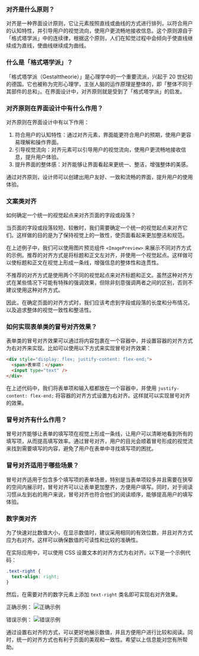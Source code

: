 ### 对齐是什么原则？

对齐是一种界面设计原则，它让元素按照直线或曲线的方式进行排列，以符合用户的认知特性，并引导用户的视觉流向，使用户更流畅地接收信息。这个原则源自于「格式塔学派」中的连续律，根据这个原则，人们在知觉过程中会倾向于使直线继续成为直线，使曲线继续成为曲线。

### 什么是「格式塔学派」？

「格式塔学派（Gestalttheorie）」是心理学中的一个重要流派，兴起于 20 世纪初的德国。它也被称为完形心理学，主张人脑的运作原理是整体的，即「整体不同于其部件的总和」。在界面设计中，对齐原则就是受到了「格式塔学派」的启发。

### 对齐原则在界面设计中有什么作用？

对齐原则在界面设计中有以下作用：

1. 符合用户的认知特性：通过对齐元素，界面能更符合用户的预期，使用户更容易理解和操作界面。
2. 引导视觉流向：对齐元素可以引导用户的视觉流向，使用户更流畅地接收信息，提升用户体验。
3. 提升界面的整体感：对齐能够让界面看起来更统一、整洁，增强整体的美感。

通过对齐原则，设计师可以创建出用户友好、一致和流畅的界面，提升用户的使用体验。

### 文案类对齐

如何确定一个统一的视觉起点来对齐页面的字段或段落？

当页面的字段或段落较短、较散时，我们需要确定一个统一的视觉起点来对齐它们。这样做的目的是为了保持视觉上的一致性，使页面看起来更加整洁和规范。

在上述例子中，我们可以使用图片预览组件 `<ImagePreview>` 来展示不同对齐方式的示例。推荐的对齐方式是将标题和正文左对齐，并使用一个视觉起点。这样做可以使标题和正文在视觉上形成一条线，增强信息的整体性和连贯性。

不推荐的对齐方式是使用两个不同的视觉起点来对齐标题和正文。虽然这种对齐方式在某些情况下可能有特殊的强调效果，但除非刻意强调两者之间的区别，否则不建议使用这种对齐方式。

因此，在确定页面的对齐方式时，我们应该考虑到字段或段落的长度和分布情况，以及追求整体的视觉一致性和整洁性。

### 如何实现表单类的冒号对齐效果？

表单类的冒号对齐效果可以通过将内容包裹在一个容器中，并设置容器的对齐方式为右对齐来实现。比如可以使用以下方式来实现冒号对齐效果：

```html
<div style="display: flex; justify-content: flex-end;">
  <span>表单项：</span>
  <input type="text" />
</div>
```

在上述代码中，我们将表单项和输入框都放在一个容器中，并使用 `justify-content: flex-end;` 将容器的对齐方式设置为右对齐。这样就可以实现冒号对齐的效果。

### 冒号对齐有什么作用？

冒号对齐能够让表单的填写项在视觉上形成一条线，让用户可以清晰地看到所有的填写项，从而提高填写效率。通过冒号对齐，用户的目光会顺着冒号形成的视觉流来找到需要填写的内容，避免了用户在表单中寻找填写项的困扰。

### 冒号对齐适用于哪些场景？

冒号对齐适用于包含多个填写项的表单场景，特别是当表单项较多并且需要在狭窄的空间内展示时，冒号对齐可以让表单更加整齐，方便用户填写。同时，对于阅读习惯从左到右的用户来说，冒号对齐也符合他们的阅读顺序，能够提高用户的填写体验。

### 数字类对齐

为了快速对比数值大小，在显示数值时，建议采用相同的有效位数，并且对齐方式应为右对齐。这样可以确保数值的可读性和比较的准确性。

在实际应用中，可以使用 CSS 设置文本的对齐方式为右对齐。以下是一个示例代码：

```css
.text-right {
  text-align: right;
}
```

然后，在需要对齐的数字元素上添加 `text-right` 类名即可实现右对齐效果。

正确示例： ![正确示例](https://gw.alipayobjects.com/zos/rmsportal/bIJAZcUmaRxJeFxZJwUp.png)

错误示例： ![错误示例](https://gw.alipayobjects.com/zos/rmsportal/zUmANVIhBanDnlyOhvaH.png)

通过设置右对齐的方式，可以更好地展示数值，并且方便用户进行比较和阅读。同时，统一的对齐方式也有利于页面的美观和一致性。希望以上信息能对您有所帮助。
